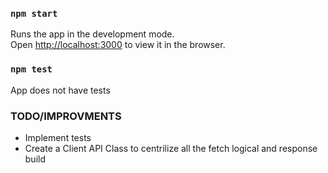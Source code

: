 ### `npm start`

Runs the app in the development mode.\
Open [http://localhost:3000](http://localhost:3000) to view it in the browser.

### `npm test`

App does not have tests

### TODO/IMPROVMENTS

- Implement tests
- Create a Client API Class to centrilize all the fetch logical and response build

